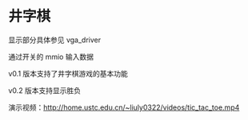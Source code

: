 # 井字棋

显示部分具体参见 vga_driver

通过开关的 mmio 输入数据

v0.1 版本支持了井字棋游戏的基本功能

v0.2 版本支持显示胜负

演示视频：<http://home.ustc.edu.cn/~liuly0322/videos/tic_tac_toe.mp4>
